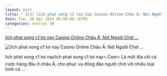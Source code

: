 ```yaml
---
layout: post
title: " [C1] lich phat song c1 toi nay Casino Online Châu Á: Nơi Người Chơi ..."
date: Tue, 30 Apr 2024 00:00:00 +0700
categories: entries VN
---
```

[lich phat song c1 toi nay Casino Online Châu Á: Nơi Người Chơi ...](http://vannghehue.vn/?ios=24-04-30-0lvxnimbJQKING.html)

![lich phat song c1 toi nay Casino Online Châu Á: Nơi Người Chơi ...](http://vannghehue.vn//style/images/favicon.png)

lich phat song c1 toi naylich phat song c1 toi nay⭐️.Com⭐️ Là một địa chỉ cá cược hàng đầu ở châu Á, cho phục vụ đông đảo người chơi với nhiều loại hình cá ...

